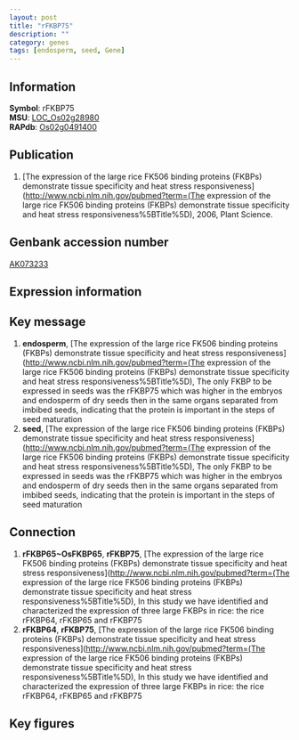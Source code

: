```yaml
---
layout: post
title: "rFKBP75"
description: ""
category: genes
tags: [endosperm, seed, Gene]
---
```


## Information
__Symbol__: rFKBP75  
__MSU__: [LOC_Os02g28980](http://rice.plantbiology.msu.edu/cgi-bin/ORF_infopage.cgi?orf=LOC_Os02g28980)  
__RAPdb__: [Os02g0491400](http://rapdb.dna.affrc.go.jp/viewer/gbrowse_details/irgsp1?name=Os02g0491400)  

## Publication
1. [The expression of the large rice FK506 binding proteins (FKBPs) demonstrate tissue specificity and heat stress responsiveness](http://www.ncbi.nlm.nih.gov/pubmed?term=(The expression of the large rice FK506 binding proteins (FKBPs) demonstrate tissue specificity and heat stress responsiveness%5BTitle%5D), 2006, Plant Science.

## Genbank accession number
[AK073233](http://www.ncbi.nlm.nih.gov/nuccore/AK073233)

## Expression information

## Key message
1. __endosperm__, [The expression of the large rice FK506 binding proteins (FKBPs) demonstrate tissue specificity and heat stress responsiveness](http://www.ncbi.nlm.nih.gov/pubmed?term=(The expression of the large rice FK506 binding proteins (FKBPs) demonstrate tissue specificity and heat stress responsiveness%5BTitle%5D),  The only FKBP to be expressed in seeds was the rFKBP75 which was higher in the embryos and endosperm of dry seeds then in the same organs separated from imbibed seeds, indicating that the protein is important in the steps of seed maturation
2. __seed__, [The expression of the large rice FK506 binding proteins (FKBPs) demonstrate tissue specificity and heat stress responsiveness](http://www.ncbi.nlm.nih.gov/pubmed?term=(The expression of the large rice FK506 binding proteins (FKBPs) demonstrate tissue specificity and heat stress responsiveness%5BTitle%5D),  The only FKBP to be expressed in seeds was the rFKBP75 which was higher in the embryos and endosperm of dry seeds then in the same organs separated from imbibed seeds, indicating that the protein is important in the steps of seed maturation

## Connection
1. __rFKBP65~OsFKBP65__, __rFKBP75__, [The expression of the large rice FK506 binding proteins (FKBPs) demonstrate tissue specificity and heat stress responsiveness](http://www.ncbi.nlm.nih.gov/pubmed?term=(The expression of the large rice FK506 binding proteins (FKBPs) demonstrate tissue specificity and heat stress responsiveness%5BTitle%5D),  In this study we have identified and characterized the expression of three large FKBPs in rice: the rice rFKBP64, rFKBP65 and rFKBP75
2. __rFKBP64__, __rFKBP75__, [The expression of the large rice FK506 binding proteins (FKBPs) demonstrate tissue specificity and heat stress responsiveness](http://www.ncbi.nlm.nih.gov/pubmed?term=(The expression of the large rice FK506 binding proteins (FKBPs) demonstrate tissue specificity and heat stress responsiveness%5BTitle%5D),  In this study we have identified and characterized the expression of three large FKBPs in rice: the rice rFKBP64, rFKBP65 and rFKBP75

## Key figures


